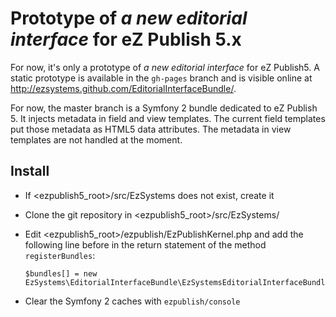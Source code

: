 Prototype of _a new editorial interface_ for eZ Publish 5.x
===========================================================

For now, it's only a prototype of _a new editorial interface_ for eZ Publish5.
A static prototype is available in the `gh-pages` branch and is visible online
at http://ezsystems.github.com/EditorialInterfaceBundle/.

For now, the master branch is a Symfony 2 bundle dedicated to eZ Publish 5. It
injects metadata in field and view templates. The current field templates put
those metadata as HTML5 data attributes. The metadata in view templates are not
handled at the moment.

Install
-------

* If <ezpublish5_root>/src/EzSystems does not exist, create it
* Clone the git repository in <ezpublish5_root>/src/EzSystems/
* Edit <ezpublish5_root>/ezpublish/EzPublishKernel.php and add the following
  line before in the return statement of the method `registerBundles`:

      $bundles[] = new EzSystems\EditorialInterfaceBundle\EzSystemsEditorialInterfaceBundle();

* Clear the Symfony 2 caches with `ezpublish/console`
